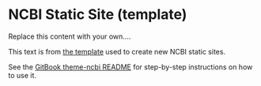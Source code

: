 # NCBI Static Site (template)

Replace this content with your own....

This text is from [the 
template](https://github.com/Klortho/ncbi-static-template) used to 
create new NCBI static sites.

See the [GitBook theme-ncbi README](https://github.com/Klortho/theme-ncbi/blob/master/README.md)
for step-by-step instructions on how to use it.
